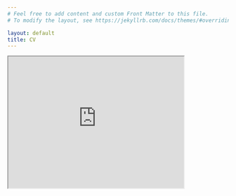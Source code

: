 ```yaml
---
# Feel free to add content and custom Front Matter to this file.
# To modify the layout, see https://jekyllrb.com/docs/themes/#overriding-theme-defaults

layout: default
title: CV
---
```


<!-- <object data="./assets/CV_Che.pdf" type="application/pdf" frameborder="0" width="100%" height="600px" style="padding: 20px;">
  <embed src="./assets/CV_Che.pdf" width="100%" height="100%" type="application/pdf" />
</object> -->

<iframe src="https://docs.google.com/viewer?url=https://github.com/chesun/chesun.github.io/blob/42d734432142f3a72b3fbfc12235c660dbf2afdf/assets/CV_Che.pdf?pid=explorer&efh=false&a=v&chrome=false&embedded=true" width="400px" height="300px"  />


<div id="adobe-dc-view" style="height: 360px; width: 500px;"></div>
<script src="https://documentcloud.adobe.com/view-sdk/main.js"></script>
<script type="text/javascript">
  document.addEventListener("adobe_dc_view_sdk.ready", function(){
    var adobeDCView = new AdobeDC.View({clientId: "<YOUR_CLIENT_ID>", divId: "adobe-dc-view"});
    adobeDCView.previewFile({
      content:{ location:
        { url: "https://documentcloud.adobe.com/view-sdk-demo/PDFs/Bodea%20Brochure.pdf"}},
      metaData:{fileName: "Bodea Brochure.pdf"}
    },
    {
      embedMode: "SIZED_CONTAINER"
    });
  });
</script>
